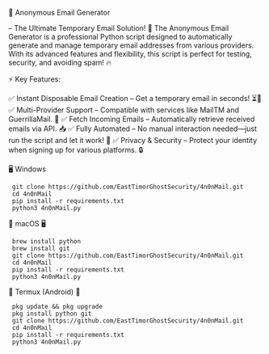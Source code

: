 📩 Anonymous Email Generator 

   – The Ultimate Temporary Email Solution! 🚀
   The Anonymous Email Generator is a professional Python script designed to automatically generate and manage temporary email addresses from various providers. With its advanced features and flexibility, this script is perfect for testing, security, and avoiding spam! 🔥

⚡ Key Features:

  ✅ Instant Disposable Email Creation – Get a temporary email in seconds! ⏳📧 
  ✅ Multi-Provider Support – Compatible with services like MailTM and GuerrillaMail. 🔄
  ✅ Fetch Incoming Emails – Automatically retrieve received emails via API. 📥
  ✅ Fully Automated – No manual interaction needed—just run the script and let it work! 🤖
  ✅ Privacy & Security – Protect your identity when signing up for various platforms. 🔒

🖥️ Windows

     git clone https://github.com/EastTimorGhostSecurity/4n0nMail.git
     cd 4n0nMail
     pip install -r requirements.txt
     python3 4n0nMail.py

🍏 macOS 🖥️

     brew install python
     brew install git
     git clone https://github.com/EastTimorGhostSecurity/4n0nMail.git
     cd 4n0nMail
     pip install -r requirements.txt
     python3 4n0nMail.py

📱 Termux (Android) 📲

     pkg update && pkg upgrade
     pkg install python git
     git clone https://github.com/EastTimorGhostSecurity/4n0nMail.git
     cd 4n0nMail
     pip install -r requirements.txt
     python3 4n0nMail.py
